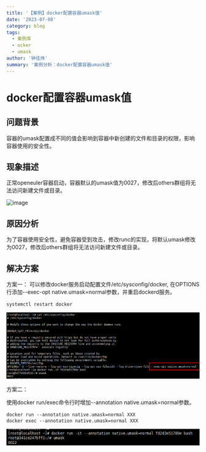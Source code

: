 ```yaml
---
title: '【案例】docker配置容器umask值'
date: '2023-07-08'
category: blog
tags:
  - 案例库
  - ocker
  - umask
author: '钟佳炜'
summary: '案例分析：docker配置容器umask值'
---
```


# docker配置容器umask值

## 问题背景

容器的umask配置成不同的值会影响到容器中新创建的文件和目录的权限，影响容器使用的安全性。

## 现象描述

正常openeuler容器启动，容器默认的umask值为0027，修改后others群组将无法访问新建文件或目录。

![image](./figures/docker1.png)

## 原因分析

为了容器使用安全性，避免容器受到攻击，修改runc的实现，将默认umask修改为0027，修改后others群组将无法访问新建文件或目录。

## 解决方案

方案一：
可以修改docker服务启动配置文件/etc/sysconfig/docker, 在OPTIONS行添加--exec-opt native.umask=normal参数，并重启dockerd服务。

```
systemctl restart docker
```
![image](./figures/docker2.png)

方案二：

使用docker run/exec命令行时增加--annotation native.umask=normal参数。

```
docker run --annotation native.umask=normal XXX
docker exec --annotation native.umask=normal XXX
```
![image](./figures/docker3.png)

